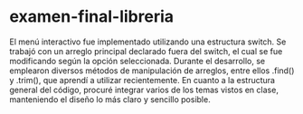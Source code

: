 # examen-final-libreria

El menú interactivo fue implementado utilizando una estructura switch. Se trabajó con un arreglo principal declarado fuera del switch, el cual se fue modificando según la opción seleccionada. Durante el desarrollo, se emplearon diversos métodos de manipulación de arreglos, entre ellos .find() y .trim(), que aprendí a utilizar recientemente. En cuanto a la estructura general del código, procuré integrar varios de los temas vistos en clase, manteniendo el diseño lo más claro y sencillo posible.
